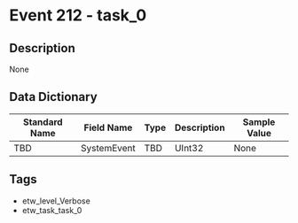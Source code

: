 # Event 212 - task_0

## Description
None

## Data Dictionary
|Standard Name|Field Name|Type|Description|Sample Value|
|---|---|---|---|---|
|TBD|SystemEvent|TBD|UInt32|None|None|

## Tags
* etw_level_Verbose
* etw_task_task_0